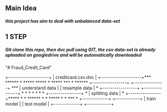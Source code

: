 ## Main Idea
##### this project has aim to deal with unbalanced data-set

## 1 STEP
##### Git clone this repo, then dvc pull using GIT, the csv data-set is already uploaded on googledrive and will be automatically downloaded

"# Fraud_Credit_Card" 


 +--------------------+
                              | creditcard.csv.dvc |
                             *+--------------------+****
                       ******             *             *****
                  *****                   *                  *****
               ***                        *                       ******
+-----------------+              +---------------+                      ***
| understand data |              | resample data |                        *
+-----------------+              +---------------+                        *
                                          *                               *
                                          *                               *
                                          *                               *
                                +----------------+                        *
                                | splitting data |                        *
                                +----------------+*****                   *
                                          *            ******             *
                                          *                  *****        *
                                          *                       ***     *
                                  +-------------+                 +------------+
                                  | train model |                 | test model |
                                  +-------------+                 +------------+